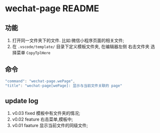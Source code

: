 # wechat-page README

## 功能

1. 打开同一文件夹下的文件. 比如:微信小程序页面的相关文件;
2. 在 `.vscode/template/` 目录下定义模板文件夹, 在编辑器左侧 右击文件夹 选择菜单 `CopyTplHere`

## 命令

```js
"command": "wechat-page.wePage",
"title": "wechat-page[wePage]: 显示与当前文件关联的 page"
```

## update log

1. v0.03 fixed 模板中有文件夹的情况;
2. v0.02 feature 右击菜单,模板中;
3. v0.01 faature 显示当前文件的同级文件;
